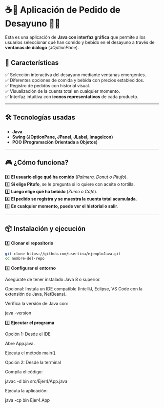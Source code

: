 # ☕🍩 Aplicación de Pedido de Desayuno 🥐🍊  

Esta es una aplicación de **Java con interfaz gráfica** que permite a los usuarios seleccionar qué han comido y bebido en el desayuno a través de **ventanas de diálogo** (*JOptionPane*).  

## 🚀 Características  
✅ Selección interactiva del desayuno mediante ventanas emergentes.  
✅ Diferentes opciones de comida y bebida con precios establecidos.  
✅ Registro de pedidos con historial visual.  
✅ Visualización de la cuenta total en cualquier momento.  
✅ Interfaz intuitiva con **iconos representativos** de cada producto.  

---

## 🛠️ Tecnologías usadas  
- **Java**  
- **Swing (JOptionPane, JPanel, JLabel, ImageIcon)**  
- **POO (Programación Orientada a Objetos)**  

---

## 🎮 ¿Cómo funciona?  

1️⃣ **El usuario elige qué ha comido** (*Palmera, Donut o Pitufo*).  
2️⃣ **Si elige Pitufo**, se le pregunta si lo quiere con aceite o tortilla.  
3️⃣ **Luego elige qué ha bebido** (*Zumo o Café*).  
4️⃣ **El pedido se registra y se muestra la cuenta total acumulada**.  
5️⃣ **En cualquier momento, puede ver el historial o salir**.  

---

## 📦 Instalación y ejecución  

1️⃣ **Clonar el repositorio**  
```bash
git clone https://github.com/usertina/ejemploJava.git
cd nombre-del-repo
```
2️⃣ **Configurar el entorno**

Asegúrate de tener instalado Java 8 o superior.

Opcional: Instala un IDE compatible (IntelliJ, Eclipse, VS Code con la extensión de Java, NetBeans).

Verifica la versión de Java con:

java -version


3️⃣ **Ejecutar el programa**

Opción 1: Desde el IDE

Abre App.java.

Ejecuta el método main().


Opción 2: Desde la terminal

Compila el código:

javac -d bin src/Ejer4/App.java

Ejecuta la aplicación:

java -cp bin Ejer4.App
